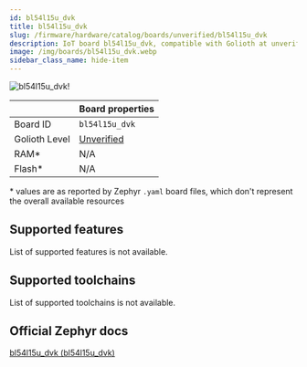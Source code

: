 ```yaml
---
id: bl54l15u_dvk
title: bl54l15u_dvk
slug: /firmware/hardware/catalog/boards/unverified/bl54l15u_dvk
description: IoT board bl54l15u_dvk, compatible with Golioth at unverified level.
image: /img/boards/bl54l15u_dvk.webp
sidebar_class_name: hide-item
---
```


[//]: # (This is an auto-generated file, do not edit! Changes to it will be lost upon re-generation)

![bl54l15u_dvk!](/img/boards/bl54l15u_dvk.webp "bl54l15u_dvk")

|                | Board properties     |
| -------------  | -------------------- |
| Board ID       | `bl54l15u_dvk` |
| Golioth Level  | [Unverified](/firmware/hardware#unverified-boards) |
| RAM*           | N/A |
| Flash*         | N/A |

\* values are as reported by Zephyr `.yaml` board files, which don't represent the overall available resources



## Supported features

List of supported features is not available.

## Supported toolchains

List of supported toolchains is not available.

## Official Zephyr docs

[bl54l15u_dvk (bl54l15u_dvk)](https://docs.zephyrproject.org/latest/boards/ezurio/bl54l15u_dvk/doc/index.html)
